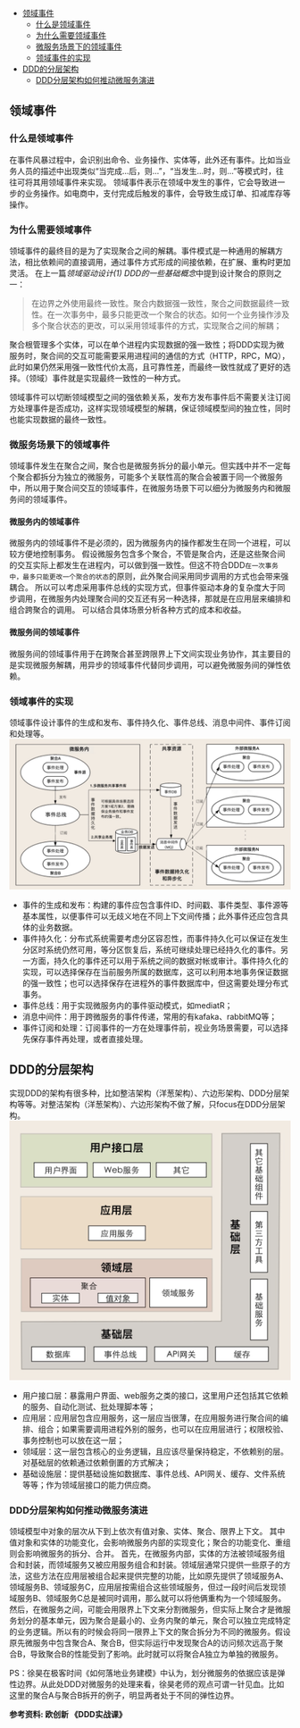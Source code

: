 
<!-- @import "[TOC]" {cmd="toc" depthFrom=1 depthTo=3 orderedList=false} -->

<!-- code_chunk_output -->

- [领域事件](#领域事件)
  - [什么是领域事件](#什么是领域事件)
  - [为什么需要领域事件](#为什么需要领域事件)
  - [微服务场景下的领域事件](#微服务场景下的领域事件)
  - [领域事件的实现](#领域事件的实现)
- [DDD的分层架构](#ddd的分层架构)
  - [DDD分层架构如何推动微服务演进](#ddd分层架构如何推动微服务演进)

<!-- /code_chunk_output -->


## 领域事件
### 什么是领域事件
在事件风暴过程中，会识别出命令、业务操作、实体等，此外还有事件。比如当业务人员的描述中出现类似“当完成...后，则...”，“当发生...时，则...”等模式时，往往可将其用领域事件来实现。
领域事件表示在领域中发生的事件，它会导致进一步的业务操作。如电商中，支付完成后触发的事件，会导致生成订单、扣减库存等操作。

### 为什么需要领域事件
领域事件的最终目的是为了实现聚合之间的解耦。事件模式是一种通用的解耦方法，相比依赖间的直接调用，通过事件方式形成的间接依赖，在扩展、重构时更加灵活。
在上一篇*领域驱动设计(1) DDD的一些基础概念*中提到设计聚合的原则之一：
>在边界之外使用最终一致性。聚合内数据强一致性，聚合之间数据最终一致性。在一次事务中，最多只能更改一个聚合的状态。如何一个业务操作涉及多个聚合状态的更改，可以采用领域事件的方式，实现聚合之间的解耦；

聚合根管理多个实体，可以在单个进程内实现数据的强一致性；将DDD实现为微服务时，聚合间的交互可能需要采用进程间的通信的方式（HTTP，RPC，MQ），此时如果仍然采用强一致性代价太高，且可靠性差，而最终一致性就成了更好的选择。（领域）事件就是实现最终一致性的一种方式。

领域事件可以切断领域模型之间的强依赖关系，发布方发布事件后不需要关注订阅方处理事件是否成功，这样实现领域模型的解耦，保证领域模型间的独立性，同时也能实现数据的最终一致性。

### 微服务场景下的领域事件
领域事件发生在聚合之间，聚合也是微服务拆分的最小单元。但实践中并不一定每个聚合都拆分为独立的微服务，可能多个关联性高的聚合会被置于同一个微服务中，所以用于聚合间交互的领域事件，在微服务场景下可以细分为微服务内和微服务间的领域事件。
#### 微服务内的领域事件
微服务内的领域事件不是必须的，因为微服务内的操作都发生在同一个进程，可以较方便地控制事务。
假设微服务包含多个聚合，不管是聚合内，还是这些聚合间的交互实际上都发生在进程内，可以做到强一致性。但这不符合DDD`在一次事务中，最多只能更改一个聚合的状态`的原则，此外聚合间采用同步调用的方式也会带来强耦合。
所以可以考虑采用事件总线的实现方式，但事件驱动本身的复杂度大于同步调用，在微服务内处理聚合间的交互还有另一种选择，那就是在应用层来编排和组合跨聚合的调用。
可以结合具体场景分析各种方式的成本和收益。

#### 微服务间的领域事件
微服务间的领域事件用于在跨聚合甚至跨限界上下文间实现业务协作，其主要目的是实现微服务解耦，用异步的领域事件代替同步调用，可以避免微服务间的弹性依赖。

### 领域事件的实现
领域事件设计事件的生成和发布、事件持久化、事件总线、消息中间件、事件订阅和处理等。
![领域事件](./领域事件.png)
- 事件的生成和发布：构建的事件应包含事件ID、时间戳、事件类型、事件源等基本属性，以便事件可以无歧义地在不同上下文间传播；此外事件还应包含具体的业务数据。
- 事件持久化：分布式系统需要考虑分区容忍性，而事件持久化可以保证在发生分区时系统仍然可用，等分区恢复后，系统可继续处理已经持久化的事件。另一方面，持久化的事件还可以用于系统之间的数据对帐或审计。事件持久化的实现，可以选择保存在当前服务所属的数据库，这可以利用本地事务保证数据的强一致性；也可以选择保存在进程外的事件数据库中，但这需要处理分布式事务。
- 事件总线：用于实现微服务内的事件驱动模式，如mediatR；
- 消息中间件：用于跨微服务的事件传递，常用的有kafaka、rabbitMQ等；
- 事件订阅和处理：订阅事件的一方在处理事件前，视业务场景需要，可以选择先保存事件再处理，或者直接处理。

## DDD的分层架构
实现DDD的架构有很多种，比如整洁架构（洋葱架构）、六边形架构、DDD分层架构等等。对整洁架构（洋葱架构）、六边形架构不做了解，只focus在DDD分层架构。
![DDD分层架构](./DDD分层架构.png)
- 用户接口层：暴露用户界面、web服务之类的接口，这里用户还包括其它依赖的服务、自动化测试、批处理脚本等；
- 应用层：应用层包含应用服务，这一层应当很薄，在应用服务进行聚合间的编排、组合；如果需要调用进程外别的服务，也可以在应用层进行；权限校验、事务控制也可以放在这一层；
- 领域层：这一层包含核心的业务逻辑，且应该尽量保持稳定，不依赖别的层。对基础层的依赖通过依赖倒置的方式解决；
- 基础设施层：提供基础设施如数据库、事件总线、API网关、缓存、文件系统等等；作为领域层接口的能力供应商。

### DDD分层架构如何推动微服务演进
领域模型中对象的层次从下到上依次有值对象、实体、聚合、限界上下文。
其中值对象和实体的功能变化，会影响微服务内部的实现变化；聚合的功能变化、重组则会影响微服务的拆分、合并。
首先，在微服务内部，实体的方法被领域服务组合和封装，而领域服务又被应用服务组合和封装。领域层通常只提供一些原子的方法，这些方法在应用层被组合起来提供完整的功能，比如原先提供了领域服务A、领域服务B、领域服务C，应用层按需组合这些领域服务，但过一段时间后发现领域服务B、领域服务C总是被同时调用，那么就可以将他俩重构为一个领域服务。
然后，在微服务之间，可能会用限界上下文来分割微服务，但实际上聚合才是微服务划分的基本单元，因为聚合是最小的、业务内聚的单元，聚合可以独立完成特定的业务逻辑。所以有的时候会将同一限界上下文的聚合拆分为不同的微服务。假设原先微服务中包含聚合A、聚合B，但实际运行中发现聚合A的访问频次远高于聚合B，导致聚合B的性能受到了影响。此时就可以将聚合A独立为单独的微服务。

PS：徐昊在极客时间《如何落地业务建模》中认为，划分微服务的依据应该是弹性边界。从此处DDD对微服务的处理来看，徐昊老师的观点可谓一针见血。比如这里的聚合A与聚合B拆开的例子，明显两者处于不同的弹性边界。

**参考资料: 欧创新 《DDD实战课》**